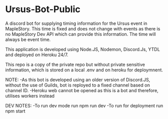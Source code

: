 # Ursus-Bot-Public

A discord bot for supplying timing information for the Ursus event in MapleStory. This time is fixed and does not change with events as there is no MapleStory Dev API which can provide this information. 
The time will always be event time. 

This application is developed using Node.JS, Nodemon, Discord.Js, YTDL and deployed on Heroku 24/7.

This repo is a copy of the private repo but without private sensitive information, which is stored on a local .env and on heroku for deploymnent.

NOTE: 
-As this bot is developed using an older version of Discord.JS, without the use of Guilds, bot is reployed to a fixed channel based on channel ID.
-Heroku web cannot be opened as this is a bot and therefore, utilises workers instead

DEV NOTES:
-To run dev mode run npm run dev
-To run for deployment run npm start
